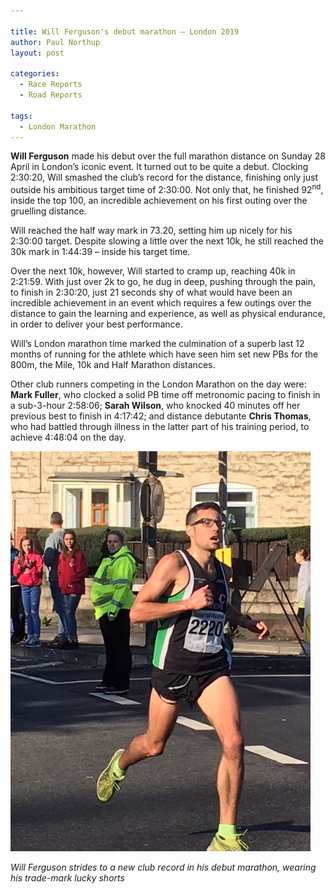```yaml
---

title: Will Ferguson's debut marathon – London 2019
author: Paul Northup
layout: post

categories:
  - Race Reports
  - Road Reports

tags:
  - London Marathon
---
```

**Will Ferguson** made his debut over the full marathon distance on Sunday 28 April in London’s iconic event. It turned out to be quite a debut. Clocking 2:30:20, Will smashed the club’s record for the distance, finishing only just outside his ambitious target time of 2:30:00. Not only that, he finished 92<sup>nd</sup>, inside the top 100, an incredible achievement on his first outing over the gruelling distance.

Will reached the half way mark in 73.20, setting him up nicely for his 2:30:00 target. Despite slowing a little over the next 10k, he still reached&nbsp;the 30k mark in 1:44:39 – inside his target time.

Over the next 10k, however, Will started to cramp up, reaching 40k in 2:21:59. With just over 2k to go, he dug in deep, pushing through the pain, to finish in 2:30:20, just 21 seconds shy of what would have been an incredible achievement in an event which requires a few outings over the distance to gain the learning and experience, as well as physical endurance, in order to deliver your best performance.&nbsp;

Will’s London marathon time marked the culmination of a superb last 12 months of running for the athlete which have seen him set new PBs for the 800m,&nbsp;the Mile, 10k and Half Marathon distances.

Other club runners competing in the London Marathon on the day were: **Mark Fuller**, who clocked a solid PB time off metronomic pacing to finish in a sub-3-hour 2:58:06; **Sarah Wilson**, who knocked 40 minutes off her previous best to finish in 4:17:42; and distance debutante **Chris Thomas**, who had battled through illness in the latter part of his training period, to achieve 4:48:04 on the day.

<img src="/images/2019/04/Will-London-Marathon-e1556541729859.jpg" alt="" />

_Will Ferguson strides to a new club record in his debut marathon, wearing his trade-mark lucky shorts_
